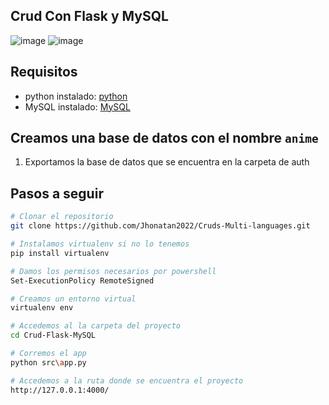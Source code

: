 ## Crud Con Flask y MySQL

![image](https://user-images.githubusercontent.com/101368711/236951824-0e9bd9fe-0fdb-4924-a339-f3ffe6234090.png)
![image](https://user-images.githubusercontent.com/101368711/236951713-3b4a6d2a-899c-45d6-bb9f-e8e134c02fa0.png)


## Requisitos

* python instalado: [python](https://www.python.org/downloads/)
* MySQL instalado: [MySQL](https://www.mysql.com/downloads/)

## Creamos una base de datos con el nombre `anime`

1. Exportamos la base de datos que se encuentra en la carpeta de auth

## Pasos a seguir
```sh
# Clonar el repositorio
git clone https://github.com/Jhonatan2022/Cruds-Multi-languages.git
```
```sh
# Instalamos virtualenv si no lo tenemos 
pip install virtualenv
```
```sh
# Damos los permisos necesarios por powershell
Set-ExecutionPolicy RemoteSigned
```
```sh
# Creamos un entorno virtual
virtualenv env
```
```sh
# Accedemos al la carpeta del proyecto
cd Crud-Flask-MySQL
```
```sh
# Corremos el app
python src\app.py
```
```sh
# Accedemos a la ruta donde se encuentra el proyecto
http://127.0.0.1:4000/
```